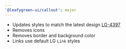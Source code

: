 ```yaml
---
'@leafygreen-ui/callout': major
---
```


- Updates styles to match the latest design [LG-4397](https://jira.mongodb.org/browse/LG-4397)
 - Removes icons
 - Removes border and background color
 - Links use default LG `Link` styles

